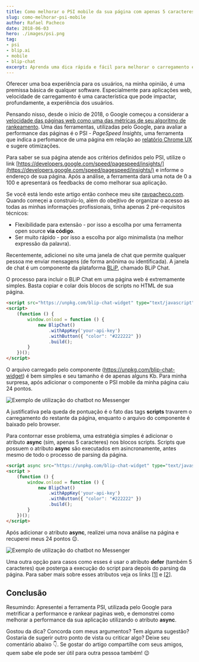 ```yaml
---
title: Como melhorar o PSI mobile da sua página com apenas 5 caracteres.
slug: como-melhorar-psi-mobile
author: Rafael Pacheco
date: 2018-06-03
hero: ./images/psi.png
tag:
- psi
- blip.ai
- mobile
- blip-chat
excerpt: Aprenda uma dica rápida e fácil para melhorar o carregamento e o PSI de sua página web
---
```


Oferecer uma boa experiência para os usuários, na minha opinião, é uma premissa básica de qualquer software. Especialmente para aplicações web, velocidade de carregamento é uma característica que pode impactar, profundamente, a experiência dos usuários.

Pensando nisso, desde o início de 2018, o Google começou a considerar a [velocidade das páginas web como uma das métricas de seu algoritmo de rankeamento](https://webmasters.googleblog.com/2018/01/using-page-speed-in-mobile-search.html?hl=pt-BR&utm_source=PSI&utm_medium=incoming-link&utm_campaign=PSI). Uma das ferramentas, utilizadas pelo Google, para avaliar a performance das páginas é o PSI - _PageSpeed Insights_, uma ferramenta que indica a perfomance de uma página em relação ao [relatório Chrome UX](https://developers.google.com/web/tools/chrome-user-experience-report/) e sugere otimizações.

Para saber se sua página atende aos critérios definidos pelo PSI, utilize o link [https://developers.google.com/speed/pagespeed/insights/](https://developers.google.com/speed/pagespeed/insights/) e informe o endereço de sua página. Após a análise, a ferramenta dará uma nota de 0 a 100 e apresentará os feedbacks de como melhorar sua aplicação.

Se você está lendo este artigo então conhece meu site [ravpacheco.com](http://ravpacheco.com). 
Quando começei a construío-lo, além do obejtivo de organizar o acesso as todas as minhas informações profissionais, tinha apenas 2 pré-requisitos técnicos: 

* Flexibilidade para extensão - por isso a escolha por uma ferramenta open source **via código**.
* Ser muito rápido - por isso a escolha por algo minimalista (na melhor expressão da palavra).

Recentemente, adicionei no site uma janela de chat que permite qualquer pessoa me enviar mensagens (de forma anônima ou identificada). A janela de chat é um componente da plataforma [BLiP](https://blip.ai), chamado BLiP Chat.

O processo para incluir o BLiP Chat em uma página web é extremamente simples. Basta copiar e colar dois blocos de scripts no HTML de sua página.

```html
<script src="https://unpkg.com/blip-chat-widget" type="text/javascript"></script>
<script>
    (function () {
        window.onload = function () {
            new BlipChat()
                .withAppKey('your-api-key')
                .withButton({ "color": "#222222" })
                .build();
        }
    })();
</script>
```

O arquivo carregado pelo componente (https://unpkg.com/blip-chat-widget) é bem simples e seu tamanho é de apenas alguns Kb.
Para minha surpresa, após adicionar o componente o PSI mobile da minha página caiu 24 pontos.

![Exemplo de utilização do chatbot no Messenger](../assets/images/2018-06-03-como-melhorar-psi-mobile/before.png)

A justificativa pela queda de pontuação é o fato das tags **scripts** travarem o carregamento do restante da página, enquanto o arquivo do componente é baixado pelo browser.

Para contornar esse problema, uma estratégia simples é adicionar o atributo **async** (sim, apenas 5 caracteres) nos blocos scripts. Scripts que possuem o atributo **async** são executados em asincronamente, antes mesmo de todo o processo de parsing da página.

```html
<script async src="https://unpkg.com/blip-chat-widget" type="text/javascript"></script>
<script >
    (function () {
        window.onload = function () {
            new BlipChat()
                .withAppKey('your-api-key')
                .withButton({ "color": "#222222" })
                .build();
        }
    })();
</script>
```

Após adicionar o atributo **async**, realizei uma nova análise na página e recuperei meus 24 pontos 😉.

![Exemplo de utilização do chatbot no Messenger](../assets/images/2018-06-03-como-melhorar-psi-mobile/after.png)

Uma outra opção para casos como esses é usar o atributo **defer** (também 5 caracteres) que posterga a execução do script para depois do parsing da página. Para saber mais sobre esses atributos veja os links [[1]](https://www.w3schools.com/tags/att_script_async.asp) e [[2]](https://www.w3schools.com/tags/att_script_defer.asp).

## Conclusão

Resumindo: Apresentei a ferramenta PSI, utilizada pelo Google para metrificar a performance e rankear paginas web, e demonstrei como melhorar a performance da sua aplicação utilizando o atributo **async**.

Gostou da dica? Concorda com meus argumentos? Tem alguma sugestão? Gostaria de sugerir outro ponto de vista ou criticar algo? Deixe seu comentário abaixo 👇. Se gostar do artigo compartilhe com seus amigos, quem sabe ele pode ser útil para outra pessoa também! 😉